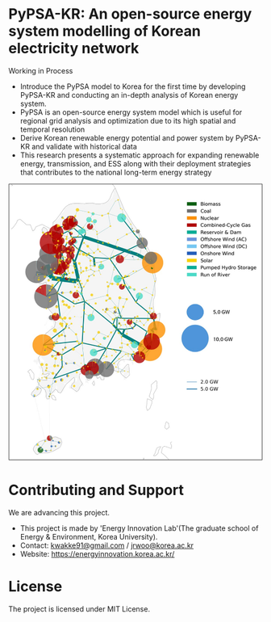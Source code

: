 # PyPSA-KR: An open-source energy system modelling of Korean electricity network

Working in Process

- Introduce the PyPSA model to Korea for the first time by developing PyPSA-KR and conducting an in-depth analysis of Korean energy system.
- PyPSA is an open-source energy system model which is useful for regional grid analysis and optimization due to its high spatial and temporal resolution
- Derive Korean renewable energy potential and power system by PyPSA-KR and validate with historical data
- This research presents a systematic approach for expanding renewable energy, transmission, and ESS along with their deployment strategies that contributes to the national long-term energy strategy


![PyPSA-KR Base Network](https://github.com/RogerKwak/PyPSA-KR/blob/main/Image/PyPSA-KR.jpg)

# Contributing and Support
We are advancing this project. 
-  This project is made by 'Energy Innovation Lab'(The graduate school of Energy & Environment, Korea University).
-  Contact: kwakke91@gmail.com / jrwoo@korea.ac.kr
-  Website: https://energyinnovation.korea.ac.kr/

# License

The project is licensed under MIT License.
